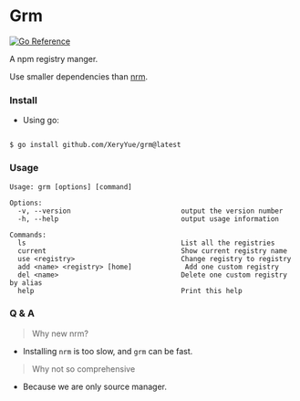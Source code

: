 # Grm

[![Go Reference](https://pkg.go.dev/badge/github.com/XeryYue/grm.svg)](https://pkg.go.dev/github.com/XeryYue/grm)

A npm registry manger.

Use smaller dependencies than [nrm](https://github.com/Pana/nrm).

### Install

- Using go:

```shell

$ go install github.com/XeryYue/grm@latest

```

### Usage

```shell
Usage: grm [options] [command]

Options:
  -v, --version                           output the version number
  -h, --help                              output usage information

Commands:
  ls                                      List all the registries
  current                                 Show current registry name
  use <registry>                          Change registry to registry
  add <name> <registry> [home]             Add one custom registry
  del <name>                              Delete one custom registry by alias
  help                                    Print this help

```

### Q & A

> Why new nrm?

- Installing `nrm` is too slow, and `grm` can be fast.

> Why not so comprehensive

- Because we are only source manager.
